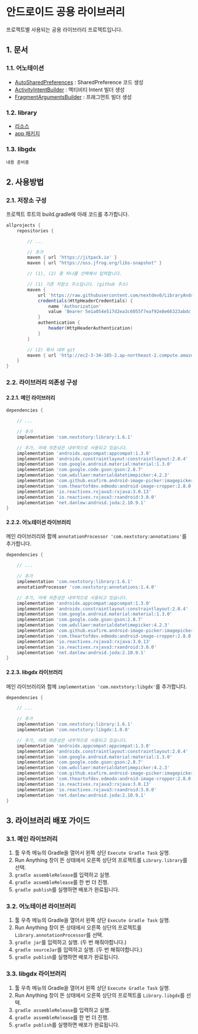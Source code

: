 # 안드로이드 공용 라이브러리

프로젝트별 사용되는 공용 라이브러리 프로젝트입니다.

## 1. 문서

### 1.1. 어노테이션

- [AutoSharedPreferences](./docs/annotations/AutoSharedPreferences.md) : SharedPreference 코드 생성
- [ActivityIntentBuilder](./docs/annotations/ActivityIntentBuilder.md) : 액티비티 Intent 빌더 생성
- [FragmentArgumentsBuilder](./docs/annotations/FragmentArgumentsBuilder.md) : 프래그먼트 빌더 생성

### 1.2. library

- [리소스](./docs/library/resources.md)
- [app 패키지](./docs/library/app.md)

### 1.3. libgdx

```text
내용 준비중
```

## 2. 사용방법

### 2.1. 저장소 구성

프로젝트 루트의 build.gradle에 아래 코드를 추가합니다.

```gradle
allprojects {
    repositories {

        // ...

        // 추가
        maven { url 'https://jitpack.io' }
        maven { url "https://oss.jfrog.org/libs-snapshot" }

        // (1), (2) 중 하나를 선택해서 입력합니다.

        // (1) 기존 저장소 주소입니다. (github 주소)
        maven {
            url 'https://raw.githubusercontent.com/nextdev0/LibraryAndroid/main/repository'
            credentials(HttpHeaderCredentials) {
                name 'Authorization'
                value 'Bearer 5e1a054e517d2ea3c6055f7eaf92e8e66323abdc'
            }
            authentication {
                header(HttpHeaderAuthentication)
            }
        }

        // (2) 회사 내부 git
        maven { url 'http://ec2-3-34-185-2.ap-northeast-2.compute.amazonaws.com:8889/troy/LibraryAndroid/-/raw/main/repository' }        
    }
}
```

### 2.2. 라이브러리 의존성 구성

#### 2.2.1. 메인 라이브러리

```gradle
dependencies {

    // ...

    // 추가
    implementation 'com.nextstory:library:1.6.1'

    // 추가, 아래 의존성은 내부적으로 사용되고 있습니다.
    implementation 'androidx.appcompat:appcompat:1.3.0'
    implementation 'androidx.constraintlayout:constraintlayout:2.0.4'
    implementation 'com.google.android.material:material:1.3.0'
    implementation 'com.google.code.gson:gson:2.8.7'
    implementation 'com.wdullaer:materialdatetimepicker:4.2.3'
    implementation 'com.github.esafirm.android-image-picker:imagepicker:2.4.5'
    implementation 'com.theartofdev.edmodo:android-image-cropper:2.8.0'
    implementation 'io.reactivex.rxjava3:rxjava:3.0.13'
    implementation 'io.reactivex.rxjava3:rxandroid:3.0.0'
    implementation 'net.danlew:android.joda:2.10.9.1'
}
```

#### 2.2.2. 어노테이션 라이브러리

메인 라이브러리와 함께 `annotationProcessor 'com.nextstory:annotations'`를 추가합니다.

```gradle
dependencies {

    // ...

    // 추가
    implementation 'com.nextstory:library:1.6.1'
    annotationProcessor 'com.nextstory:annotations:1.4.0'

    // 추가, 아래 의존성은 내부적으로 사용되고 있습니다.
    implementation 'androidx.appcompat:appcompat:1.3.0'
    implementation 'androidx.constraintlayout:constraintlayout:2.0.4'
    implementation 'com.google.android.material:material:1.3.0'
    implementation 'com.google.code.gson:gson:2.8.7'
    implementation 'com.wdullaer:materialdatetimepicker:4.2.3'
    implementation 'com.github.esafirm.android-image-picker:imagepicker:2.4.5'
    implementation 'com.theartofdev.edmodo:android-image-cropper:2.8.0'
    implementation 'io.reactivex.rxjava3:rxjava:3.0.13'
    implementation 'io.reactivex.rxjava3:rxandroid:3.0.0'
    implementation 'net.danlew:android.joda:2.10.9.1'
}
```

#### 2.2.3. libgdx 라이브러리

메인 라이브러리와 함께 `implementation 'com.nextstory:libgdx'`를 추가합니다.

```gradle
dependencies {

    // ...

    // 추가
    implementation 'com.nextstory:library:1.6.1'
    implementation 'com.nextstory:libgdx:1.0.0'

    // 추가, 아래 의존성은 내부적으로 사용되고 있습니다.
    implementation 'androidx.appcompat:appcompat:1.3.0'
    implementation 'androidx.constraintlayout:constraintlayout:2.0.4'
    implementation 'com.google.android.material:material:1.3.0'
    implementation 'com.google.code.gson:gson:2.8.7'
    implementation 'com.wdullaer:materialdatetimepicker:4.2.3'
    implementation 'com.github.esafirm.android-image-picker:imagepicker:2.4.5'
    implementation 'com.theartofdev.edmodo:android-image-cropper:2.8.0'
    implementation 'io.reactivex.rxjava3:rxjava:3.0.13'
    implementation 'io.reactivex.rxjava3:rxandroid:3.0.0'
    implementation 'net.danlew:android.joda:2.10.9.1'
}
```

## 3. 라이브러리 배포 가이드

### 3.1. 메인 라이브러리

1. 툴 우측 메뉴의 Gradle을 열어서 왼쪽 상단 `Execute Gradle Task` 실행.
2. Run Anything 창이 뜬 상태에서 오른쪽 상단의 프로젝트를 `Library.library`를 선택.
3. `gradle assembleRelease`를 입력하고 실행.
4. `gradle assembleRelease`를 한 번 더 진행.
5. `gradle publish`를 실행하면 배포가 완료됩니다.

### 3.2. 어노테이션 라이브러리

1. 툴 우측 메뉴의 Gradle을 열어서 왼쪽 상단 `Execute Gradle Task` 실행.
2. Run Anything 창이 뜬 상태에서 오른쪽 상단의 프로젝트를 `Library.annotationProcessor`를 선택.
3. `gradle jar`를 입력하고 실행. (두 번 해줘야합니다.)
4. `gradle sourceJar`를 입력하고 실행. (두 번 해줘야합니다.)
5. `gradle publish`를 실행하면 배포가 완료됩니다.

### 3.3. libgdx 라이브러리

1. 툴 우측 메뉴의 Gradle을 열어서 왼쪽 상단 `Execute Gradle Task` 실행.
2. Run Anything 창이 뜬 상태에서 오른쪽 상단의 프로젝트를 `Library.libgdx`를 선택.
3. `gradle assembleRelease`를 입력하고 실행.
4. `gradle assembleRelease`를 한 번 더 진행.
5. `gradle publish`를 실행하면 배포가 완료됩니다.
